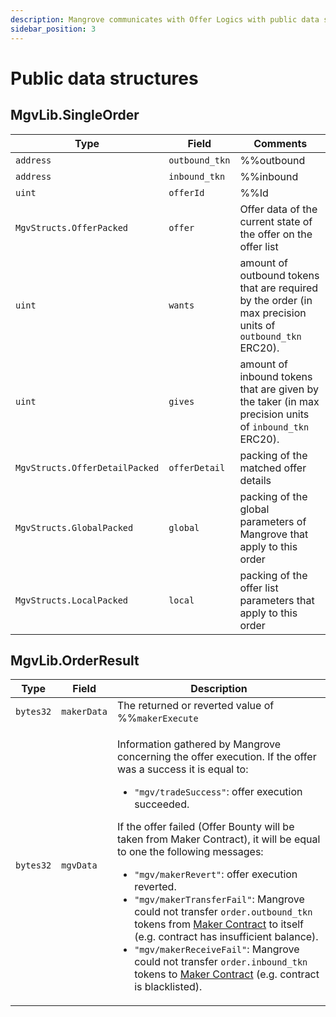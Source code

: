 ```yaml
---
description: Mangrove communicates with Offer Logics with public data structures described in this section.
sidebar_position: 3
---
```


# Public data structures

## MgvLib.SingleOrder

| Type                           | Field          | Comments   |
|--------------------------------|----------------|------------|
| `address`                      | `outbound_tkn` | %%outbound|outbound%% token address of the market order |
| `address`                      | `inbound_tkn`  | %%inbound|inbound%% token address of the market |
| `uint`                         | `offerId`      | %%Id|offer-id%% of the offer that is matched by the order|
| `MgvStructs.OfferPacked`       | `offer`        | Offer data of the current state of the offer on the offer list|
| `uint`| `wants`| amount of outbound tokens that are required by the order (in max precision units of `outbound_tkn` ERC20). |
| `uint`| `gives`| amount of inbound tokens that are given by the taker (in max precision units of `inbound_tkn` ERC20).|
| `MgvStructs.OfferDetailPacked` | `offerDetail`| packing of the matched offer details|
| `MgvStructs.GlobalPacked`| `global`| packing of the global parameters of Mangrove that apply to this order|
| `MgvStructs.LocalPacked`| `local`| packing of the offer list parameters that apply to this order|

## MgvLib.OrderResult

| Type | Field| Description |
| ---- | ----------- | ---- |
| `bytes32` | `makerData` | The returned or reverted value of %%`makerExecute`|makerExecute%%, truncated to fit a `bytes32` word.|
| `bytes32` | `mgvData`| <p>Information gathered by Mangrove concerning the offer execution. If the offer was a success it is equal to:</p><ul><li><code>"mgv/tradeSuccess"</code>: offer execution succeeded.</li></ul><p>If the offer failed (Offer Bounty will be taken from Maker Contract), it will be equal to one the following messages:</p><ul><li><code>"mgv/makerRevert"</code>: offer execution reverted.</li><li><code>"mgv/makerTransferFail"</code>: Mangrove could not transfer <code>order.outbound_tkn</code> tokens from <a href="maker-contract">Maker Contract</a> to itself (e.g. contract has insufficient balance).</li><li><code>"mgv/makerReceiveFail"</code>: Mangrove could not transfer <code>order.inbound_tkn</code> tokens to <a href="maker-contract">Maker Contract</a> (e.g. contract is blacklisted).</li></ul> |

